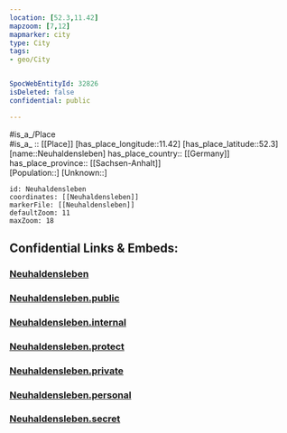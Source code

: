 ```yaml
---
location: [52.3,11.42] 
mapzoom: [7,12] 
mapmarker: city 
type: City
tags:
- geo/City


SpocWebEntityId: 32826
isDeleted: false
confidential: public

---
```

#is_a_/Place  
#is_a_ :: [[Place]] 
[has_place_longitude::11.42] 
[has_place_latitude::52.3] 
[name::Neuhaldensleben] 
has_place_country:: [[Germany]]  
has_place_province:: [[Sachsen-Anhalt]]  
[Population::] 
[Unknown::] 


```leaflet
id: Neuhaldensleben
coordinates: [[Neuhaldensleben]] 
markerFile: [[Neuhaldensleben]] 
defaultZoom: 11 
maxZoom: 18
```


## Confidential Links & Embeds: 

### [Neuhaldensleben](/_Standards/Earth/Continent/Europe/Europe~Central/Germany/Germany~East/Sachsen-Anhalt/counties~SA/Börde/cities~Börde/Haldensleben/City/Neuhaldensleben.md) 

### [Neuhaldensleben.public](/_public/Earth/Continent/Europe/Europe~Central/Germany/Germany~East/Sachsen-Anhalt/counties~SA/Börde/cities~Börde/Haldensleben/City/Neuhaldensleben.public.md) 

### [Neuhaldensleben.internal](/_internal/Earth/Continent/Europe/Europe~Central/Germany/Germany~East/Sachsen-Anhalt/counties~SA/Börde/cities~Börde/Haldensleben/City/Neuhaldensleben.internal.md) 

### [Neuhaldensleben.protect](/_protect/Earth/Continent/Europe/Europe~Central/Germany/Germany~East/Sachsen-Anhalt/counties~SA/Börde/cities~Börde/Haldensleben/City/Neuhaldensleben.protect.md) 

### [Neuhaldensleben.private](/_private/Earth/Continent/Europe/Europe~Central/Germany/Germany~East/Sachsen-Anhalt/counties~SA/Börde/cities~Börde/Haldensleben/City/Neuhaldensleben.private.md) 

### [Neuhaldensleben.personal](/_personal/Earth/Continent/Europe/Europe~Central/Germany/Germany~East/Sachsen-Anhalt/counties~SA/Börde/cities~Börde/Haldensleben/City/Neuhaldensleben.personal.md) 

### [Neuhaldensleben.secret](/_secret/Earth/Continent/Europe/Europe~Central/Germany/Germany~East/Sachsen-Anhalt/counties~SA/Börde/cities~Börde/Haldensleben/City/Neuhaldensleben.secret.md)

